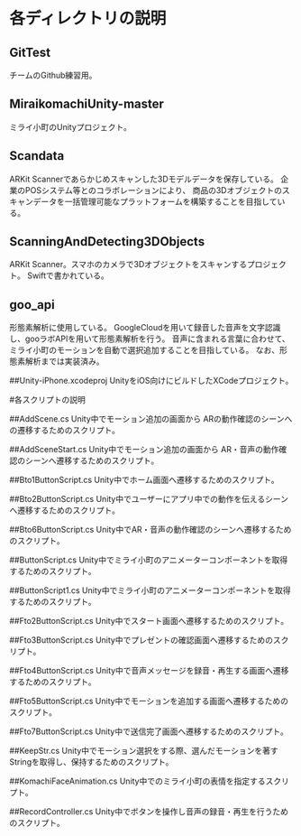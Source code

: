 # 各ディレクトリの説明

## GitTest
チームのGithub練習用。

## MiraikomachiUnity-master
ミライ小町のUnityプロジェクト。

## Scandata
ARKit Scannerであらかじめスキャンした3Dモデルデータを保存している。
企業のPOSシステム等とのコラボレーションにより、
商品の3Dオブジェクトのスキャンデータを一括管理可能なプラットフォームを構築することを目指している。

## ScanningAndDetecting3DObjects
ARKit Scanner。スマホのカメラで3Dオブジェクトをスキャンするプロジェクト。
Swiftで書かれている。

## goo_api
形態素解析に使用している。
GoogleCloudを用いて録音した音声を文字認識し、gooラボAPIを用いて形態素解析を行う。
音声に含まれる言葉に合わせて、ミライ小町のモーションを自動で選択追加することを目指している。
なお、形態素解析までは実装済み。

##Unity-iPhone.xcodeproj
UnityをiOS向けにビルドしたXCodeプロジェクト。

#各スクリプトの説明

##AddScene.cs
Unity中でモーション追加の画面から
ARの動作確認のシーンへの遷移するためのスクリプト。

##AddSceneStart.cs
Unity中でモーション追加の画面から
AR・音声の動作確認のシーンへ遷移するためのスクリプト。

##Bto1ButtonScript.cs
Unity中でホーム画面へ遷移するためのスクリプト。

##Bto2ButtonScript.cs
Unity中でユーザーにアプリ中での動作を伝えるシーンへ遷移するためのスクリプト。

##Bto6ButtonScript.cs
Unity中でAR・音声の動作確認のシーンへ遷移するためのスクリプト。

##ButtonScript.cs
Unity中でミライ小町のアニメーターコンポーネントを取得するためのスクリプト。

##ButtonScript1.cs
Unity中でミライ小町のアニメーターコンポーネントを取得するためのスクリプト。

##Fto2ButtonScript.cs
Unity中でスタート画面へ遷移するためのスクリプト。

##Fto3ButtonScript.cs
Unity中でプレゼントの確認画面へ遷移するためのスクリプト。

##Fto4ButtonScript.cs
Unity中で音声メッセージを録音・再生する画面へ遷移するためのスクリプト。

##Fto5ButtonScript.cs
Unity中でモーションを追加する画面へ遷移するためのスクリプト。

##Fto7ButtonScript.cs
Unity中で送信完了画面へ遷移するためのスクリプト。

##KeepStr.cs
Unity中でモーション選択をする際、選んだモーションを著すStringを取得し、保持するためのスクリプト。

##KomachiFaceAnimation.cs
Unity中でのミライ小町の表情を指定するスクリプト。

##RecordController.cs
Unity中でボタンを操作し音声の録音・再生を行うためのスクリプト。

